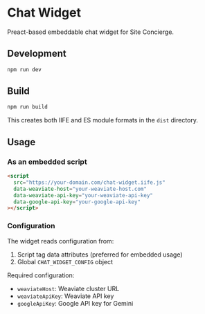 # Chat Widget

Preact-based embeddable chat widget for Site Concierge.

## Development

```bash
npm run dev
```

## Build

```bash
npm run build
```

This creates both IIFE and ES module formats in the `dist` directory.

## Usage

### As an embedded script

```html
<script
  src="https://your-domain.com/chat-widget.iife.js"
  data-weaviate-host="your-weaviate-host.com"
  data-weaviate-api-key="your-weaviate-api-key"
  data-google-api-key="your-google-api-key"
></script>
```

### Configuration

The widget reads configuration from:

1. Script tag data attributes (preferred for embedded usage)
2. Global `CHAT_WIDGET_CONFIG` object

Required configuration:

- `weaviateHost`: Weaviate cluster URL
- `weaviateApiKey`: Weaviate API key
- `googleApiKey`: Google API key for Gemini
